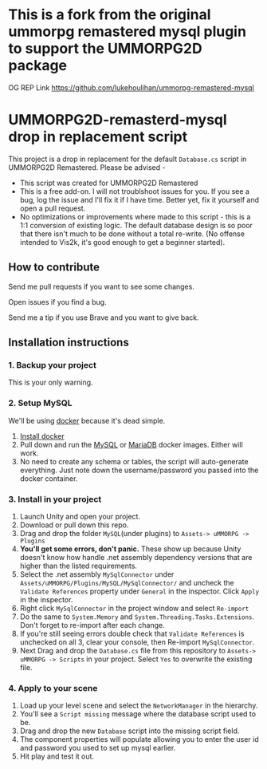 # This is a fork from the original ummorpg remastered mysql plugin to support the UMMORPG2D package
OG REP Link https://github.com/lukehoulihan/ummorpg-remastered-mysql

# UMMORPG2D-remasterd-mysql drop in replacement script
This project is a drop in replacement for the default `Database.cs` script in UMMORPG2D Remastered.
Please be advised -
* This script was created for UMMORPG2D Remastered 
* This is a free add-on.  I will not troublshoot issues for you.  If you see a bug, log the issue and I'll fix it if I have time.  Better yet, fix it yourself and open a pull request.
* No optimizations or improvements where made to this script - this is a 1:1 conversion of existing logic.  The default database design is so poor that there isn't much to be done without a total re-write.  (No offense intended to Vis2k, it's good enough to get a beginner started).

## How to contribute
Send me pull requests if you want to see some changes.

Open issues if you find a bug.

Send me a tip if you use Brave and you want to give back.

## Installation instructions
### 1. Backup your project
This is your only warning.

### 2. Setup MySQL
We'll be using [docker](https://www.docker.com/) because it's dead simple. 
1. [Install docker](https://docs.docker.com/install/)
2. Pull down and run the [MySQL](https://hub.docker.com/_/mysql/) or [MariaDB](https://hub.docker.com/_/mariadb) docker images.  Either will work.
3. No need to create any schema or tables, the script will auto-generate everything.  Just note down the username/password you passed into the docker container.

### 3. Install in your project
1. Launch Unity and open your project.
2. Download or pull down this repo.
3. Drag and drop the folder `MySQL`(under plugins) to `Assets-> uMMORPG -> Plugins`
4. **You'll get some errors, don't panic.** These show up because Unity doesn't know how handle .net assembly dependency versions that are higher than the listed requirements.
5. Select the .net assembly `MySqlConnector` under `Assets/uMMORPG/Plugins/MySQL/MySqlConnector/` and uncheck the `Validate References` property under `General` in the inspector. Click `Apply` in the inspector.
6. Right click `MySqlConnector` in the project window and select `Re-import`
7. Do the same to `System.Memory` and `System.Threading.Tasks.Extensions`.  Don't forget to re-import after each change.
8. If you're still seeing errors double check that `Validate References` is unchecked on all 3, clear your console, then Re-import `MySqlConnector`.
9. Next Drag and drop the `Database.cs` file from this repository to `Assets-> uMMORPG -> Scripts` in your project. Select `Yes` to overwrite the existing file.
### 4. Apply to your scene
1. Load up your level scene and select the `NetworkManager` in the hierarchy.
2. You'll see a `Script missing` message where the database script used to be.
3. Drag and drop the new `Database` script into the missing script field. 
4. The component properties will populate allowing you to enter the user id and password you used to set up mysql earlier.
5. Hit play and test it out.

